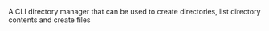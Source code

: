 A CLI directory manager that can be used to create directories, list directory contents and create files